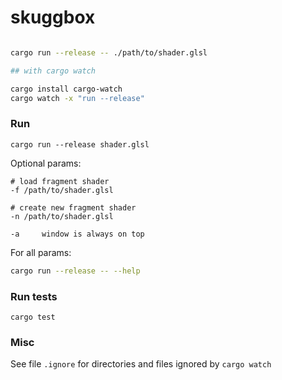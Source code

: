 # skuggbox

```bash

cargo run --release -- ./path/to/shader.glsl

## with cargo watch

cargo install cargo-watch
cargo watch -x "run --release"

```

### Run

`cargo run --release shader.glsl`

Optional params:

```text
# load fragment shader
-f /path/to/shader.glsl

# create new fragment shader
-n /path/to/shader.glsl

-a     window is always on top
```

For all params:

```bash
cargo run --release -- --help
```

### Run tests

`cargo test`

### Misc
See file `.ignore` for directories and files ignored by `cargo watch`
